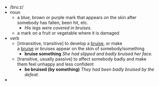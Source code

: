 - /bruːz/
- noun
	- a blue, brown or purple mark that appears on the skin after somebody has fallen, been hit, etc.
		- *His legs were covered in bruises.*
	- a mark on a fruit or vegetable where it is damaged
- verb
	- [intransitive, transitive] to develop a [bruise](https://www.oxfordlearnersdictionaries.com/definition/english/bruise_1), or make a [bruise](https://www.oxfordlearnersdictionaries.com/definition/english/bruise_1) or bruises appear on the skin of somebody/something
		- **bruise something** *She had slipped and badly bruised her face.*
	- [transitive, usually passive] to affect somebody badly and make them feel unhappy and less confident
		- **be bruised (by something)** *They had been badly bruised by the defeat.*
-